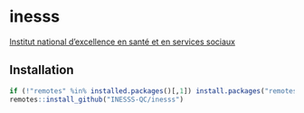
<!-- README.md is generated from README.Rmd. Please edit that file -->

# inesss

[Institut national d’excellence en santé et en services
sociaux](https://www.inesss.qc.ca/)

## Installation

``` r
if (!"remotes" %in% installed.packages()[,1]) install.packages("remotes")
remotes::install_github("INESSS-QC/inesss")
```
